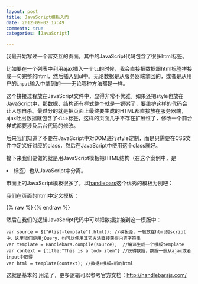 ```yaml
---
layout: post
title: JavaScript模板入门
date: 2012-09-02 17:49
comments: true
categories: [JavaScript]

---
```


我最开始写过一个富交互的页面，其中的JavaScript代码包含了很多html标签。

比如要在一个列表中利用ajax插入一个`li`的时候，我会直接把数据跟html标签拼接成一句完整的html，然后插入到ul中。无论数据是从服务器端拿回的，或者是从用户的`input`输入中拿到的——无论哪种方法都是一样。

这个拼接过程放在JavaScript文件中，显得非常不优雅。如果还把style也放在JavaScript中，那数据、结构还有样式整个就是一锅粥了，要维护这样的代码会让人想自杀。最过分的就是把页面上最终要生成的HTML都直接放在服务器端，ajax吐出数据就包含了`<li>`标签，这样的页面几乎不存在扩展性了，修改一个前台样式都要涉及后台代码的修改。

后来我们知道了不要在JavaScript中对DOM进行style定制，而是只需要在CSS文件中定义好对应的class，然后在JavaScript中使用这个class就好。

接下来我们要做的就是用JavaScript模板把HTML结构（在这个案例中，是<li>标签）也从JavaScript中分离。

市面上的JavaScript模板很多了，以<a href="http://handlebarsjs.com/">handlebars</a>这个优秀的模板为例吧：

我们在页面的html中定义模板：

{% raw %}
	<script id="list-template" type="text/x-handlebars-template">
	<li>{{title}}</li>
	</script>
{% endraw %}
		
然后在我们的逻辑JavaScript代码中可以把数据拼接到这一模版中：

	var source = $("#list-template").html(); //模板源，一般放在html的script中，这里我们使用jQuery，也可以使用其它方法直接获得内容字符串
	var template = Handlebars.compile(source);  //编译生成一个模板template
	var context = {title:"This is a todo item"} //获得数据，数据一般从ajax或者input中取得
	var html = template(context); //数据+模板=新的html
	
这就是基本的 用法了，更多逻辑可以参考官方文档：<a href="http://handlebarsjs.com/">http://handlebarsjs.com/</a>
